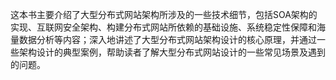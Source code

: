 这本书主要介绍了大型分布式网站架构所涉及的一些技术细节，包括SOA架构的实现、互联网安全架构、构建分布式网站所依赖的基础设施、系统稳定性保障和海量数据分析等内容；深入地讲述了大型分布式网站架构设计的核心原理，并通过一些架构设计的典型案例，帮助读者了解大型分布式网站设计的一些常见场景及遇到的问题。